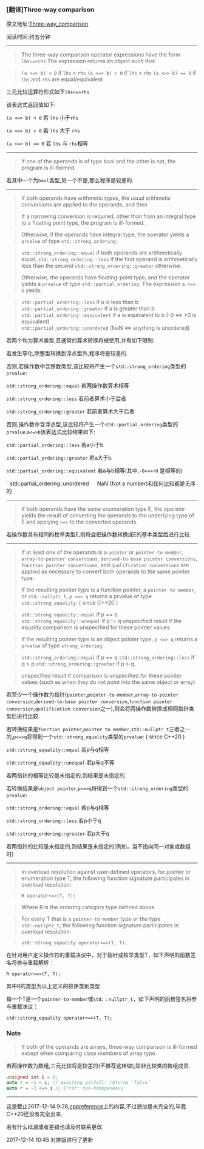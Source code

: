 ### [翻译]Three-way comparison

原文地址:[Three-way_comparison](http://en.cppreference.com/w/cpp/language/operator_comparison#Three-way_comparison)

阅读时间:约五分钟

---

> The three-way comparison operator expressions have the form
>`lhs<=>rhs`
>The expression returns an object such that:

>`(a <=> b) < 0` if `lhs` < `rhs`
>`(a <=> b) > 0` if `lhs` > `rhs`
>`(a <=> b) == 0` if `lhs` and `rhs` are equal/equivalent

三元比较运算符形式如下`lhs<=>rhs`

该表达式返回值如下:

`(a <=> b) < 0`  若 `lhs` 小于`rhs`

`(a <=> b) > 0`  若 `lhs` 大于 `rhs`

`(a <=> b) == 0` 若 `lhs` 与 `rhs`相等

---

>If one of the operands is of type bool and the other is not, the program is ill-formed.

若其中一个为`bool`类型,另一个不是,那么程序是较差的.

---

>If both operands have arithmetic types, the usual arithmetic conversions are applied to the operands, and then
>
>If a narrowing conversion is required, other than from an integral type to a floating point type, the program is ill-formed.

>Otherwise, if the operands have integral type, the operator yields a `prvalue` of type `std::strong_ordering`:

>`std::strong_ordering::equal` if both operands are arithmetically equal,
>`std::strong_ordering::less` if the first operand is arithmetically less than the second
 >`std::strong_ordering::greater` otherwise.
 >
> Otherwise, the operands have floating-point type, and the operator yields a `prvalue` of type `std::partial_ordering`. The expression `a <=> b` yields:

>`std::partial_ordering::less` if a is less than b       
>`std::partial_ordering::greater` if a is greater than b
>`std::partial_ordering::equivalent` if a is equivalent to b (-0 <=> +0 is equivalent)       
>`std::partial_ordering::unordered` (NaN <=> anything is unordered)
    
若两个均为算术类型,且通常的算术转换将被使用,并有如下限制:

若发生窄化,除整型转换到浮点型外,程序将是较差的.

否则,若操作数中含整数类型,该比较将产生一个`std::strong_ordering`类型的`prvalue`:

 `std::strong_ordering::equal` 若两操作数算术相等

 `std::strong_ordering::less`  若前者算术小于后者

 `std::strong_ordering::greater`   若前者算术大于后者

否则,操作数中含浮点型,该比较将产生一个`std::partial_ordering`类型的`prvalue`.`a<=>b`该表达式比较结果如下:

`std::partial_ordering::less` 若a小于b

`std::partial_ordering::greater`  若a大于b

`std::partial_ordering::equivalent`   若a与b相等(其中,`-0<=>+0` 是相等的)

``std::partial_ordering::unordered`   `NaN`(Not a number)和任何比较都是无序的

---

>If both operands have the same enumeration type E, the operator yields the result of converting the operands to the underlying type of E and applying `<=>` to the converted operands.

若操作数具有相同的枚举类型E,则将会把操作数转换成E的基本类型后进行比较.

---

>If at least one of the operands is a `pointer` or `pointer-to-member`, `array-to-pointer conversions`, `derived-to-base pointer conversions`, `function pointer conversions`, and `qualification conversions` are applied as necessary to convert both operands to the same pointer type.
>
>If the resulting pointer type is a function pointer, a `pointer to member`, or `std::nullptr_t`, `p <=> q` returns a prvalue of type `std::strong_equality`:  ( since C++20 )

>`std::strong_equality::equal` if p == q
>`std::strong_equality::unequal` if p != q
>unspecified result if the equality comparison is unspecified for these pointer values

>If the resulting pointer type is an object pointer type, `p <=> q` returns a `prvalue` of type `strong_ordering`:

>`std::strong_ordering::equal` if p == q
>`std::strong_ordering::less` if q > p
>`std::strong_ordering::greater` if p > q.

>unspecified result if comparison is unspecified for these pointer values (such as when they do not point into the same object or array)

若至少一个操作数为指针(`pointer`,`pointer-to-member`,`array-to-pointer conversion`,`derived-to-base pointer conversion`,`function pointer conversion`,`qualification conversion`之一),则会将两操作数转换成相同指针类型后进行比较.

若转换结果是`function pointer`,`pointer to member`,`std::nullptr_t`三者之一的,`p<=>q`将得到一个`std::strong_equality`类型的`prvalue`: ( since C++20 )

 `std::strong_equality::equal` 若p与q相等

`std::strong_equality::unequal`  若p与q不等

 若两指针的相等比较是未指定的,则结果是未指定的

若转换结果是`object pointer`,`p<=>q`将得到一个`std::strong_ordering`类型的`prvalue`:

`std::strong_ordering::equal` 若p与q相等

`std::strong_ordering::less` 若p小于q

`std::strong_ordering::greater` 若p大于q

若两指针的比较是未指定的,则结果是未指定的(例如，当不指向同一对象或数组时)

---

>In overload resolution against user-defined operators, for pointer or enumeration type T, the following function signature participates in overload resolution:

>`R operator<=>(T, T);`

>Where R is the ordering category type defined above.

>For every T that is a `pointer-to-member` type or the type `std::nullptr_t`, the following function signature participates in overload resolution:

>`std::strong_equality operator<=>(T, T);`

在针对用户定义操作符的重载决议中，对于指针或枚举类型T，如下声明的函数签名将参与重载解析：

`R operator<=>(T, T);`

其中R的类型为以上定义的排序类别类型

每一个T是一个`pointer-to-member`或`std:：nullptr_t`，如下声明的函数签名将参与重载决议：

`std::strong_equality operator<=>(T, T);`

### Note

>If both of the operands are arrays, three-way comparison is ill-formed except when comparing class members of array type

若两操作数为数组,三元比较将是较差的(不推荐这样做),除非比较类的数组成员.


```c++
unsigned int i = 1;
auto r = -1 < i; // existing pitfall: returns ‘false’
auto r = -1 <=> i // Error: non-homogeneous
```

---

这是截止2017-12-14 9:28,[cppreference](http://en.cppreference.com/w/cpp/language/operator_comparison#Three-way_comparison)上的内容,不过貌似是未完全的,毕竟C++20还没有完全出来.

若有什么纰漏或者差错也请及时联系更改.

2017-12-14 10:45 对排版进行了更新
